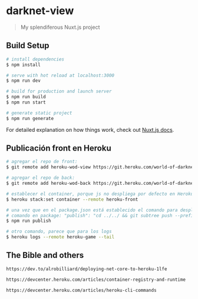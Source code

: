 # darknet-view

> My splendiferous Nuxt.js project

## Build Setup

```bash
# install dependencies
$ npm install

# serve with hot reload at localhost:3000
$ npm run dev

# build for production and launch server
$ npm run build
$ npm run start

# generate static project
$ npm run generate
```

For detailed explanation on how things work, check out [Nuxt.js docs](https://nuxtjs.org).

## Publicación front en Heroku

```bash
# agregar el repo de front:
$ git remote add heroku-wod-view https://git.heroku.com/world-of-darknet-view.git

# agregar el repo de back:
$ git remote add heroku-wod-back https://git.heroku.com/world-of-darknet-back.git

# establecer el container, porque js no despliega por defecto en Heroku, y da un error de: No default language could be detected for this app
$ heroku stack:set container --remote heroku-front

# una vez que en el package.json está establecido el comando para desplegar hacer un run publish
# comando en package: "publish": "cd ../../ && git subtree push --prefix game-front/ heroku-wod-view master || true"
$ npm run publish

# otro comando, parece que para los logs
$ heroku logs --remote heroku-game --tail
```

## The Bible and others

```bash
https://dev.to/alrobilliard/deploying-net-core-to-heroku-1lfe

https://devcenter.heroku.com/articles/container-registry-and-runtime

https://devcenter.heroku.com/articles/heroku-cli-commands
```
